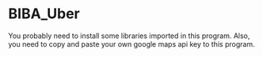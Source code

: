 # BIBA_Uber
You probably need to install some libraries imported in this program. Also, you need to copy and paste your own google maps api key to this program.
